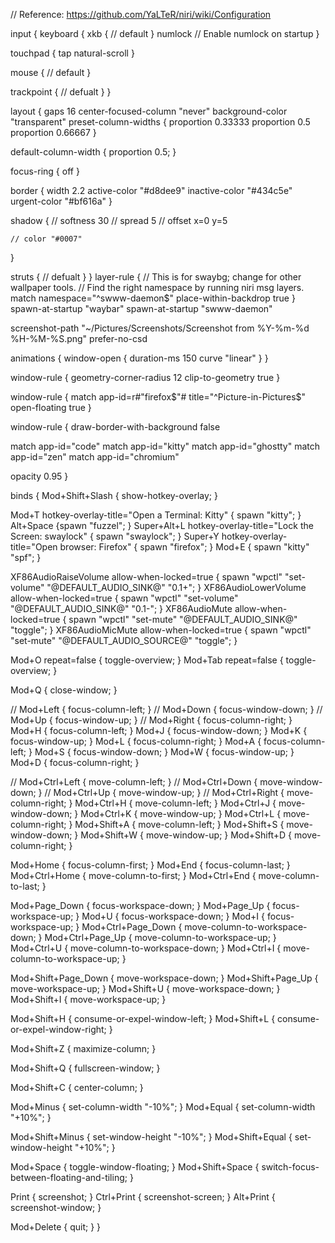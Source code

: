 // Reference: https://github.com/YaLTeR/niri/wiki/Configuration

input {
  keyboard {
    xkb {
      // default
    }
    numlock // Enable numlock on startup
  }

  touchpad {
    tap
    natural-scroll
  }

  mouse {
    // default
  }

  trackpoint {
    // defualt
  }
}

layout {
  gaps 16
  center-focused-column "never"
  background-color "transparent"
  preset-column-widths {
    proportion 0.33333
    proportion 0.5
    proportion 0.66667
  }

  default-column-width { proportion 0.5; }

  focus-ring {
    off
  }

  border {
    width 2.2
    active-color "#d8dee9"
    inactive-color "#434c5e"
    urgent-color "#bf616a"
  }

  shadow {
    // softness 30
    // spread 5
    // offset x=0 y=5

    // color "#0007"
  }

  struts {
    // defualt
  }
}
layer-rule {
    // This is for swaybg; change for other wallpaper tools.
    // Find the right namespace by running niri msg layers.
    match namespace="^swww-daemon$"
    place-within-backdrop true
}
spawn-at-startup "waybar"
spawn-at-startup "swww-daemon"

screenshot-path "~/Pictures/Screenshots/Screenshot from %Y-%m-%d %H-%M-%S.png"
prefer-no-csd

animations {
  window-open {
    duration-ms 150
    curve "linear"
  }
}

window-rule {
    geometry-corner-radius 12
    clip-to-geometry true
}

window-rule {
  match app-id=r#"firefox$"# title="^Picture-in-Pictures$"
  open-floating true
}

window-rule {
  draw-border-with-background false

  match app-id="code"
  match app-id="kitty"
  match app-id="ghostty"
  match app-id="zen"
  match app-id="chromium"

  opacity 0.95
}

binds {
  Mod+Shift+Slash { show-hotkey-overlay; }

  Mod+T hotkey-overlay-title="Open a Terminal: Kitty" { spawn "kitty"; }
  Alt+Space {spawn "fuzzel"; }
  Super+Alt+L hotkey-overlay-title="Lock the Screen: swaylock" { spawn "swaylock"; }
  Super+Y hotkey-overlay-title="Open browser: Firefox" { spawn "firefox"; }
  Mod+E { spawn "kitty" "spf"; }

  XF86AudioRaiseVolume allow-when-locked=true { spawn "wpctl" "set-volume" "@DEFAULT_AUDIO_SINK@" "0.1+"; }
  XF86AudioLowerVolume allow-when-locked=true { spawn "wpctl" "set-volume" "@DEFAULT_AUDIO_SINK@" "0.1-"; }
  XF86AudioMute        allow-when-locked=true { spawn "wpctl" "set-mute" "@DEFAULT_AUDIO_SINK@" "toggle"; }
  XF86AudioMicMute     allow-when-locked=true { spawn "wpctl" "set-mute" "@DEFAULT_AUDIO_SOURCE@" "toggle"; }


  Mod+O repeat=false { toggle-overview; }
  Mod+Tab repeat=false { toggle-overview; }


  Mod+Q { close-window; }

  // Mod+Left  { focus-column-left; }
  // Mod+Down  { focus-window-down; }
  // Mod+Up    { focus-window-up; }
  // Mod+Right { focus-column-right; }
  Mod+H     { focus-column-left; }
  Mod+J     { focus-window-down; }
  Mod+K     { focus-window-up; }
  Mod+L     { focus-column-right; }
  Mod+A     { focus-column-left; }
  Mod+S     { focus-window-down; }
  Mod+W     { focus-window-up; }
  Mod+D     { focus-column-right; }

  // Mod+Ctrl+Left  { move-column-left; }
  // Mod+Ctrl+Down  { move-window-down; }
  // Mod+Ctrl+Up    { move-window-up; }
  // Mod+Ctrl+Right { move-column-right; }
  Mod+Ctrl+H     { move-column-left; }
  Mod+Ctrl+J     { move-window-down; }
  Mod+Ctrl+K     { move-window-up; }
  Mod+Ctrl+L     { move-column-right; }
  Mod+Shift+A     { move-column-left; }
  Mod+Shift+S     { move-window-down; }
  Mod+Shift+W     { move-window-up; }
  Mod+Shift+D     { move-column-right; }


  Mod+Home { focus-column-first; }
  Mod+End  { focus-column-last; }
  Mod+Ctrl+Home { move-column-to-first; }
  Mod+Ctrl+End  { move-column-to-last; }


  Mod+Page_Down      { focus-workspace-down; }
  Mod+Page_Up        { focus-workspace-up; }
  Mod+U              { focus-workspace-down; }
  Mod+I              { focus-workspace-up; }
  Mod+Ctrl+Page_Down { move-column-to-workspace-down; }
  Mod+Ctrl+Page_Up   { move-column-to-workspace-up; }
  Mod+Ctrl+U         { move-column-to-workspace-down; }
  Mod+Ctrl+I         { move-column-to-workspace-up; }

  Mod+Shift+Page_Down { move-workspace-down; }
  Mod+Shift+Page_Up   { move-workspace-up; }
  Mod+Shift+U         { move-workspace-down; }
  Mod+Shift+I         { move-workspace-up; }


  Mod+Shift+H { consume-or-expel-window-left; }
  Mod+Shift+L { consume-or-expel-window-right; }

  Mod+Shift+Z { maximize-column; }

  Mod+Shift+Q { fullscreen-window; }

  Mod+Shift+C { center-column; }


  Mod+Minus { set-column-width "-10%"; }
  Mod+Equal { set-column-width "+10%"; }

  Mod+Shift+Minus { set-window-height "-10%"; }
  Mod+Shift+Equal { set-window-height "+10%"; }

  Mod+Space       { toggle-window-floating; }
  Mod+Shift+Space { switch-focus-between-floating-and-tiling; }


  Print { screenshot; }
  Ctrl+Print { screenshot-screen; }
  Alt+Print { screenshot-window; }

  Mod+Delete { quit; } 
}

